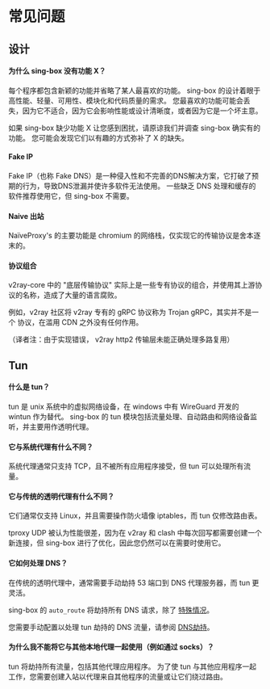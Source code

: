 # 常见问题

## 设计

#### 为什么 sing-box 没有功能 X？

每个程序都包含新颖的功能并省略了某人最喜欢的功能。 sing-box 的设计着眼于高性能、轻量、可用性、模块化和代码质量的需求。
您最喜欢的功能可能会丢失，因为它不适合，因为它会影响性能或设计清晰度，或者因为它是一个坏主意。

如果 sing-box 缺少功能 X 让您感到困扰，请原谅我们并调查 sing-box 确实有的功能。 您可能会发现它们以有趣的方式弥补了 X 的缺失。

#### Fake IP

Fake IP（也称 Fake DNS）是一种侵入性和不完善的DNS解决方案，它打破了预期的行为，导致DNS泄漏并使许多软件无法使用。
一些缺乏 DNS 处理和缓存的软件推荐使用它，但 sing-box 不需要。

#### Naive 出站

NaïveProxy's 的主要功能是 chromium 的网络栈，仅实现它的传输协议是舍本逐末的。

#### 协议组合

v2ray-core 中的 "底层传输协议" 实际上是一些专有协议的组合，并使用其上游协议的名称，造成了大量的语言腐败。

例如，v2ray 社区将 v2ray 专有的 gRPC 协议称为 Trojan gRPC，其实并不是一个 协议，在滥用 CDN 之外没有任何作用。

（译者注：由于实现错误， v2ray http2 传输层未能正确处理多路复用）

## Tun

#### 什么是 tun？

tun 是 unix 系统中的虚拟网络设备，在 windows 中有 WireGuard 开发的 wintun 作为替代。
sing-box 的 tun 模块包括流量处理、自动路由和网络设备监听，并主要用作透明代理。

#### 它与系统代理有什么不同？

系统代理通常只支持 TCP，且不被所有应用程序接受，但 tun 可以处理所有流量。

#### 它与传统的透明代理有什么不同？

它们通常仅支持 Linux，并且需要操作防火墙像 iptables，而 tun 仅修改路由表。

tproxy UDP 被认为性能很差，因为在 v2ray 和 clash 中每次回写都需要创建一个新连接，但 sing-box 进行了优化，因此您仍然可以在需要时使用它。

#### 它如何处理 DNS？

在传统的透明代理中，通常需要手动劫持 53 端口到 DNS 代理服务器，而 tun 更灵活。

sing-box 的 `auto_route` 将劫持所有 DNS 请求，除了 [特殊情况](./known-issues#dns)。

您需要手动配置以处理 tun 劫持的 DNS 流量，请参阅 [DNS劫持](/cn/examples/dns-hijack)。

#### 为什么我不能将它与其他本地代理一起使用（例如通过 socks）？

tun 将劫持所有流量，包括其他代理应用程序。
为了使 tun 与其他应用程序一起工作，您需要创建入站以代理来自其他程序的流量或让它们绕过路由。